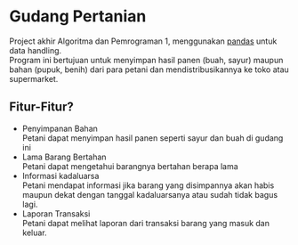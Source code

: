 # Gudang Pertanian
Project akhir Algoritma dan Pemrograman 1, menggunakan [pandas](https://pandas.pydata.org/) untuk data handling.  
Program ini bertujuan untuk menyimpan hasil panen (buah, sayur) maupun bahan (pupuk, benih) dari para petani dan mendistribusikannya ke toko atau supermarket.
## Fitur-Fitur?
- Penyimpanan Bahan  
Petani dapat menyimpan hasil panen seperti sayur dan buah di gudang ini
- Lama Barang Bertahan  
Petani dapat mengetahui barangnya bertahan berapa lama
- Informasi kadaluarsa  
Petani mendapat informasi jika barang yang disimpannya akan habis maupun dekat dengan tanggal kadaluarsanya atau sudah tidak bagus lagi.
- Laporan Transaksi  
Petani dapat melihat laporan dari transaksi barang yang masuk dan keluar.